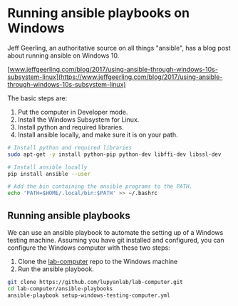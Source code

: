 # Running ansible playbooks on Windows

Jeff Geerling, an authoritative source on all things "ansible", has a
blog post about running ansible on Windows 10.

[www.jeffgeerling.com/blog/2017/using-ansible-through-windows-10s-subsystem-linux](https://www.jeffgeerling.com/blog/2017/using-ansible-through-windows-10s-subsystem-linux)

The basic steps are:

1. Put the computer in Developer mode.
2. Install the Windows Subsystem for Linux.
3. Install python and required libraries.
4. Install ansible locally, and make sure it is on your path.

```bash
# Install python and required libraries
sudo apt-get -y install python-pip python-dev libffi-dev libssl-dev

# Install ansible locally
pip install ansible --user

# Add the bin containing the ansible programs to the PATH.
echo 'PATH=$HOME/.local/bin:$PATH' >> ~/.bashrc
```

## Running ansible playbooks

We can use an ansible playbook to automate the setting up of a Windows
testing machine. Assuming you have git installed and configured,
you can configure the Windows computer with these two steps:

1. Clone the [lab-computer](https://github.com/lupyanlab/lab-computer)
   repo to the Windows machine
2. Run the ansible playbook.

```bash
git clone https://github.com/lupyanlab/lab-computer.git
cd lab-computer/ansible-playbooks
ansible-playbook setup-windows-testing-computer.yml
```
